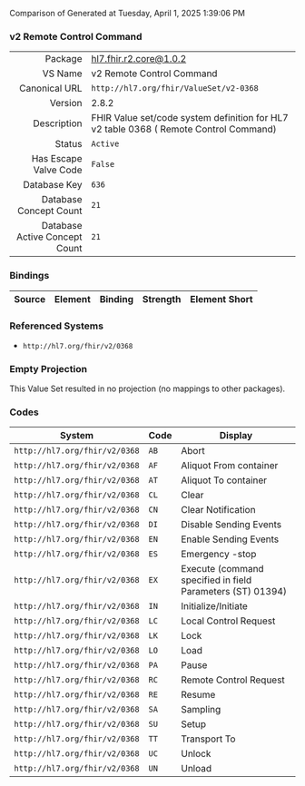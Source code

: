 Comparison of 
Generated at Tuesday, April 1, 2025 1:39:06 PM

### v2 Remote Control Command

|      |     |
| ---: | --- |
| Package | hl7.fhir.r2.core@1.0.2 |
| VS Name | v2 Remote Control Command |
| Canonical URL | `http://hl7.org/fhir/ValueSet/v2-0368` |
| Version | 2.8.2 |
| Description | FHIR Value set/code system definition for HL7 v2 table 0368 ( Remote Control Command) |
| Status | `Active` |
| Has Escape Valve Code | `False` |
| Database Key | `636` |
| Database Concept Count | `21` |
| Database Active Concept Count | `21` |
### Bindings

| Source | Element | Binding | Strength | Element Short |
| ------ | ------- | ------- | -------- | ------------- |

### Referenced Systems

* `http://hl7.org/fhir/v2/0368`
### Empty Projection

This Value Set resulted in no projection (no mappings to other packages).

### Codes

| System | Code | Display |
| ------ | ---- | ------- |
| `http://hl7.org/fhir/v2/0368` | `AB` | Abort |
| `http://hl7.org/fhir/v2/0368` | `AF` | Aliquot From container |
| `http://hl7.org/fhir/v2/0368` | `AT` | Aliquot To container |
| `http://hl7.org/fhir/v2/0368` | `CL` | Clear |
| `http://hl7.org/fhir/v2/0368` | `CN` | Clear Notification |
| `http://hl7.org/fhir/v2/0368` | `DI` | Disable Sending Events |
| `http://hl7.org/fhir/v2/0368` | `EN` | Enable Sending Events |
| `http://hl7.org/fhir/v2/0368` | `ES` | Emergency -stop |
| `http://hl7.org/fhir/v2/0368` | `EX` | Execute (command specified in field Parameters (ST) 01394) |
| `http://hl7.org/fhir/v2/0368` | `IN` | Initialize/Initiate |
| `http://hl7.org/fhir/v2/0368` | `LC` | Local Control Request |
| `http://hl7.org/fhir/v2/0368` | `LK` | Lock |
| `http://hl7.org/fhir/v2/0368` | `LO` | Load |
| `http://hl7.org/fhir/v2/0368` | `PA` | Pause |
| `http://hl7.org/fhir/v2/0368` | `RC` | Remote Control Request |
| `http://hl7.org/fhir/v2/0368` | `RE` | Resume |
| `http://hl7.org/fhir/v2/0368` | `SA` | Sampling |
| `http://hl7.org/fhir/v2/0368` | `SU` | Setup |
| `http://hl7.org/fhir/v2/0368` | `TT` | Transport To |
| `http://hl7.org/fhir/v2/0368` | `UC` | Unlock |
| `http://hl7.org/fhir/v2/0368` | `UN` | Unload |

